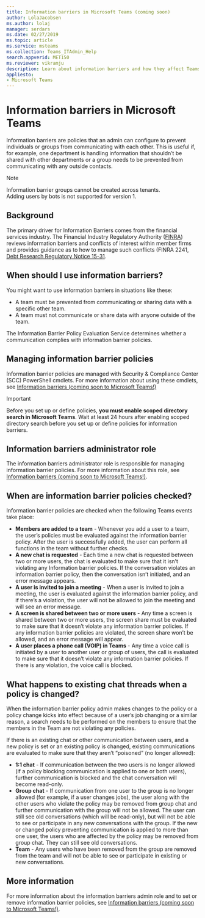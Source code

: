 ```yaml
---
title: Information barriers in Microsoft Teams (coming soon)
author: LolaJacobsen
ms.author: lolaj
manager: serdars
ms.date: 02/27/2019
ms.topic: article
ms.service: msteams
ms.collection: Teams_ITAdmin_Help
search.appverid: MET150
ms.reviewer: vikramju
description: Learn about information barriers and how they affect Teams.
appliesto: 
- Microsoft Teams
---
```


# Information barriers in Microsoft Teams

Information barriers are policies that an admin can configure to prevent individuals or groups from communicating with each other. This is useful if, for example, one department is handling information that shouldn’t be shared with other departments or a group needs to be prevented from communicating with any outside contacts.

> [!NOTE]
> Information barrier groups cannot be created across tenants.<br>
> Adding users by bots is not supported for version 1.

## Background

The primary driver for Information Barriers comes from the financial services industry. The Financial Industry Regulatory Authority ([FINRA]( http://www.finra.org/)) reviews information barriers and conflicts of interest within member firms and provides guidance as to how to manage such conflicts (FINRA 2241, [Debt Research Regulatory Notice 15-31](http://www.finra.org/sites/default/files/Regulatory-Notice-15-31_0.pdf).  

## When should I use information barriers?

You might want to use information barriers in situations like these:

- A team must be prevented from communicating or sharing data with a specific other team.
- A team must not communicate or share data with anyone outside of the team.

The Information Barrier Policy Evaluation Service determines whether a communication complies with information barrier policies. 

## Managing information barrier policies

Information barrier policies are managed with Security & Compliance Center (SCC) PowerShell cmdlets. For more information about using these cmdlets, see [Information barriers (coming soon to Microsoft Teams!)](https://docs.microsoft.com/Office365/SecurityCompliance/information-barriers)

> [!IMPORTANT]
> Before you set up or define policies, **you must enable scoped directory search in Microsoft Teams**. Wait at least 24 hours after enabling scoped directory search before you set up or define policies for information barriers.

## Information barriers administrator role

The information barriers administrator role is responsible for managing information barrier policies. For more information about this role, see [Information barriers (coming soon to Microsoft Teams!)](https://docs.microsoft.com/Office365/SecurityCompliance/information-barriers).

## When are information barrier policies checked?

Information barrier policies are checked when the following Teams events take place:

- **Members are added to a team** - Whenever you add a user to a team, the user’s policies must be evaluated against the information barrier policy. After the user is successfully added, the user can perform all functions in the team without further checks.
- **A new chat is requested** - Each time a new chat is requested between two or more users, the chat is evaluated to make sure that it isn’t violating any Information barrier policies. If the conversation violates an information barrier policy, then the conversation isn’t initiated, and an error message appears.
- **A user is invited to join a meeting** - When a user is invited to join a meeting, the user is evaluated against the information barrier policy, and if there’s a violation, the user will not be allowed to join the meeting and will see an error message.
- **A screen is shared between two or more users** - Any time a screen is shared between two or more users, the screen share must be evaluated to make sure that it doesn’t violate any information barrier policies. If any information barrier policies are violated, the screen share won’t be allowed, and an error message will appear.
- **A user places a phone call (VOIP) in Teams** - Any time a voice call is initiated by a user to another user or group of users, the call is evaluated to make sure that it doesn’t violate any information barrier policies. If there is any violation, the voice call is blocked.

## What happens to existing chat threads when a policy is changed?

When the information  barrier policy admin makes changes to the policy or a policy change kicks into effect because of a user’s job changing or a similar reason, a search needs to be performed on the members to ensure that the members in the Team are not violating any policies. 

If there is an existing chat or other communication between users, and a new policy is set or an existing policy is changed, existing communications are evaluated to make sure that they aren’t “poisoned” (no longer allowed): 

- **1:1 chat** - If communication between the two users is no longer allowed (if a policy blocking communication is applied to one or both users), further communication is blocked and the chat conversation will become read-only.
- **Group chat** - If communication from one user to the group is no longer allowed (for example, if a user changes jobs), the user along with the other users who violate the policy may be removed from group chat and further communication with the group will not be allowed. The user can still see old conversations (which will be read-only), but will not be able to see or participate in any new conversations with the group. If the new or changed policy preventing communication is applied to more than one user, the users who are affected by the policy may be removed from group chat. They can still see old conversations. 
- **Team** - Any users who have been removed from the group are removed from the team and will not be able to see or participate in existing or new conversations.

## More information

For more information about the information barriers admin role and to set or remove information barrier policies, see [Information barriers (coming soon to Microsoft Teams!)](https://docs.microsoft.com/Office365/SecurityCompliance/information-barriers).

